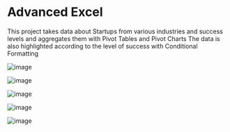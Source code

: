 # Advanced Excel
This project takes data about Startups from various industries and success levels and aggregates them with Pivot Tables and Pivot Charts 
The data is also highlighted according to the level of success with Conditional Formatting

![image](https://user-images.githubusercontent.com/72616406/114910744-40352700-9dec-11eb-9a21-14aab02f911b.png)

![image](https://user-images.githubusercontent.com/72616406/114910925-75da1000-9dec-11eb-810f-69bcc71cb84c.png)


![image](https://user-images.githubusercontent.com/72616406/114910864-635fd680-9dec-11eb-8e6e-e9daac5ca2f1.png)

![image](https://user-images.githubusercontent.com/72616406/114911004-91451b00-9dec-11eb-9cc1-17d4773a1407.png)

![image](https://user-images.githubusercontent.com/72616406/114911061-9f933700-9dec-11eb-8e01-f873cd26b171.png)

